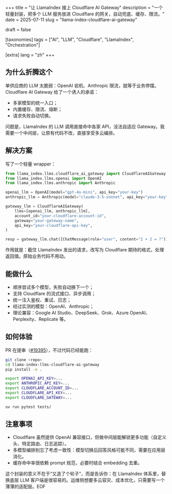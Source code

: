 +++
title = "让 LlamaIndex 接上 Cloudflare AI Gateway"
description = "一个轻量封装，把多个 LLM 服务放进 Cloudflare 的网关，自动兜底、缓存、限流。"
date = 2025-07-11
slug = "llama-index-cloudflare-ai-gateway"

draft = false

[taxonomies]
tags = ["AI", "LLM", "Cloudflare", "LlamaIndex", "Orchestration"]

[extra]
lang = "zh"
+++

## 为什么折腾这个

单供应商的 LLM 太脆弱：OpenAI 宕机、Anthropic 限流，就等于业务停摆。Cloudflare AI Gateway 给了一个诱人的承诺：

- 多家模型的统一入口；
- 内置缓存、限流、熔断；
- 请求失败自动切换。

问题是，LlamaIndex 的 LLM 调用直接命中各家 API，没法自适应 Gateway。我需要一个中间层，让原有代码不改，直接享受多云编排。

## 解决方案

写了一个轻量 wrapper：

```python
from llama_index.llms.cloudflare_ai_gateway import CloudflareAIGateway
from llama_index.llms.openai import OpenAI
from llama_index.llms.anthropic import Anthropic

openai_llm = OpenAI(model="gpt-4o-mini", api_key="your-key")
anthropic_llm = Anthropic(model="claude-3-5-sonnet", api_key="your-key")

gateway_llm = CloudflareAIGateway(
    llms=[openai_llm, anthropic_llm],
    account_id="your-cloudflare-account-id",
    gateway="your-gateway-name",
    api_key="your-cloudflare-api-key",
)

resp = gateway_llm.chat([ChatMessage(role="user", content="2 + 2 = ?")])
```

作用就是：截住 LlamaIndex 发出的请求，改写为 Cloudflare 期待的格式，处理返回值。原始业务代码不用动。

## 能做什么

- 顺序尝试多个模型，失败自动换下一个；
- 支持 Cloudflare 的流式接口、异步调用；
- 统一注入鉴权、重试、日志；
- 经过实测的模型：OpenAI、Anthropic；
- 理论兼容：Google AI Studio、DeepSeek、Grok、Azure OpenAI、Perplexity、Replicate 等。

## 如何体验

PR 在提审（[#19395](https://github.com/run-llama/llama_index/pull/19395)），不过代码已经能跑：

```bash
git clone <repo>
cd llama-index-llms-cloudflare-ai-gateway
pip install -e .

export OPENAI_API_KEY=...
export ANTHROPIC_API_KEY=...
export CLOUDFLARE_ACCOUNT_ID=...
export CLOUDFLARE_API_KEY=...
export CLOUDFLARE_GATEWAY=...

uv run pytest tests/
```

## 注意事项

- Cloudflare 虽然提供 OpenAI 兼容接口，但做中间层能解锁更多功能（自定义头、特定路由、日志追踪）。
- 多模型编排别忘了考虑一致性：模型切换后回答风格可能不同，需要在应用层消化。
- 缓存命中率很依赖 prompt 规范，必要时结合 embedding 去重。

这个封装的意义不在于“又造了个轮子”，而是告诉你：在 LlamaIndex 体系里，替换底层 LLM 客户端是很容易的。运维侧想要多云容灾、成本优化，只需要写一个薄薄的适配层。EOF

